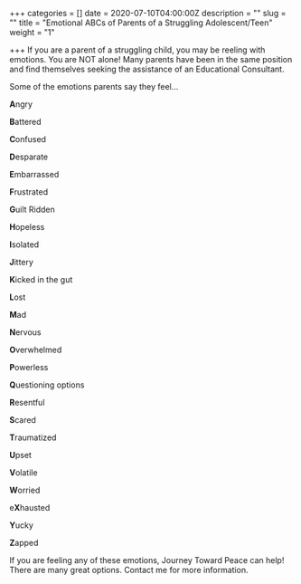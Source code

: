 +++
categories = []
date = 2020-07-10T04:00:00Z
description = ""
slug = ""
title = "Emotional ABCs of Parents of a Struggling Adolescent/Teen"
weight = "1"

+++
If you are a parent of a struggling child, you may be reeling with emotions. You are NOT alone! Many parents have been in the same position and find themselves seeking the assistance of an Educational Consultant.

Some of the emotions parents say they feel...

**A**ngry

**B**attered

**C**onfused

**D**esparate

**E**mbarrassed

**F**rustrated

**G**uilt Ridden

**H**opeless

**I**solated

**J**ittery

**K**icked in the gut

**L**ost

**M**ad

**N**ervous

**O**verwhelmed

**P**owerless

**Q**uestioning options

**R**esentful

**S**cared

**T**raumatized

**U**pset

**V**olatile

**W**orried

e**X**hausted

**Y**ucky

**Z**apped

If you are feeling any of these emotions, Journey Toward Peace can help! There are many great options. Contact me for more information.